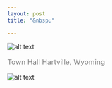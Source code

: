 ```yaml
---
layout: post
title: "&nbsp;"

---
```

![alt text](https://jonkalev.s3.us-west-2.amazonaws.com/_20190321Hartville2.jpg)
<p style="color: grey; font-size: 16px;">Town Hall Hartville, Wyoming</p>

![alt text](https://jonkalev.s3.us-west-2.amazonaws.com/20230206-HartvillePost.jpg)
